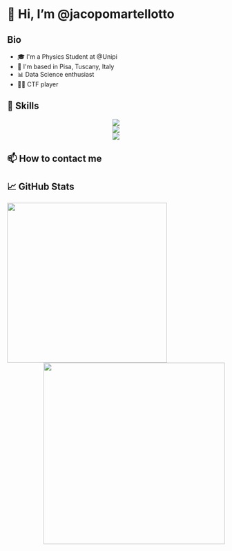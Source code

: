 # 👋 Hi, I’m @jacopomartellotto

## Bio
- 🎓 I'm a Physics Student at @Unipi
- 📌 I'm based in Pisa, Tuscany, Italy
- 📊 Data Science enthusiast               
- 👨‍💻 CTF player

## 🎯 Skills
<p align="center">
  <a>
      <img src="https://skillicons.dev/icons?i=py,cpp,c,fortran,latex,md,tensorflow,linux,arduino,docker,mysql,html,css,ps"/> 
    <br>
      <img src="https://skillicons.dev/icons?i=docker,mysql,html,css,ps"/> 
    <br>
      <img src="https://skillicons.dev/icons?i=vscode,emacs,visualstudio"/>
  </a>
</p>

## 📫 How to contact me

 
  
## 📈 GitHub Stats 
<a>
  <img align="left" src="https://github-readme-stats.vercel.app/api/top-langs/?username=jacopomartellotto&bg_color=30,e96443,904e95&title_color=fff&text_color=fff" width="370"/>
</a>

<a>
  <img align="right" src="https://github-readme-stats.vercel.app/api?username=jacopomartellotto&bg_color=30,21becc,904e95,fa3e3e&title_color=fff&text_color=fff" width="420" />
</a>

